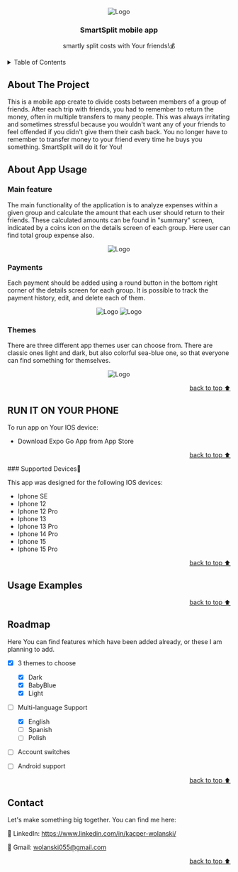 
<!-- PROJECT SHIELDS -->

<!-- PROJECT LOGO -->
<br />
<div align="center" id='readme-top'>
<div>
    <img src="https://github.com/kacperwolanski/smartsplit/assets/101999487/61482132-da85-4d9f-a527-71ce68cd4531" alt="Logo" >
  </div>

  <h3 align="center">SmartSplit mobile app</h3>

  <p align="center">
   smartly split costs with Your friends!💰
  </p>
</div>



<!-- TABLE OF CONTENTS -->
<details>
  <summary>Table of Contents</summary>
  <ol>
    <li>
      <a href="#about-the-project">About The Project</a>
    </li>
    <li>
      <a href="#getting-started">Getting Started</a>
      <ul>
        <li><a href="#installation">Installation📱</a></li>
      </ul>
    </li>
    <li><a href="#usage">Usage</a></li>
    <li><a href="#contact">Contact</a></li>
  </ol>
</details>



<!-- ABOUT THE PROJECT -->
## About The Project
This is a mobile app create to divide costs between members of a group of friends. After each trip with friends, you had to remember to return the money, often in multiple transfers to many people. This was always irritating and sometimes stressful because you wouldn't want any of your friends to feel offended if you didn't give them their cash back. You no longer have to remember to transfer money to your friend every time he buys you something. SmartSplit will do it for You! 



<!-- ABOUT APP USAGE-->
## About App Usage

### Main feature
The main functionality of the application is to analyze expenses within a given group and calculate the amount that each user should return to their friends. These calculated amounts can be found in "summary" screen, indicated by a coins icon on the details screen of each group. Here user can find total group expense also.

<div align="center">
    <img src="https://github.com/kacperwolanski/smartsplit/assets/101999487/3b2b66c4-4c25-43fe-87e9-8af16421a1a5" alt="Logo" />
  </div>

### Payments

Each payment should be added using a round button in the bottom right corner of the details screen for each group. It is possible to track the payment history, edit, and delete each of them.

<div align="center">
   <img src="https://github.com/kacperwolanski/smartsplit/assets/101999487/0bc8b1d4-37a0-4535-978d-123ca48098c3" alt="Logo" />
      <img src="https://github.com/kacperwolanski/smartsplit/assets/101999487/3a73052b-7dba-4240-b1e5-6a0a6b2a6664" alt="Logo" />
  </div>

### Themes
There are three different app themes user can choose from. There are classic ones light and dark, but also colorful sea-blue one, so that everyone can find something for themselves. 
<div align="center">
     <img src="https://github.com/kacperwolanski/smartsplit/assets/101999487/7c054187-3bd7-43b3-8205-e26a537f64e6" alt="Logo" />
  </div>






<p align="right"><a href="#readme-top">back to top ⬆</a></p>


<!--RUN IT ON YOUR MOBILE-->
## RUN IT ON YOUR PHONE
To run app on Your IOS device:
* Download Expo Go App from App Store


<p align="right"><a href="#readme-top">back to top ⬆</a></p>
### Supported Devices📱 

This app was designed for the following IOS devices:
* Iphone SE
* Iphone 12
* Iphone 12 Pro
* Iphone 13
* Iphone 13 Pro
* Iphone 14 Pro
* Iphone 15
* Iphone 15 Pro

<p align="right"><a href="#readme-top">back to top ⬆</a></p>






<!-- USAGE EXAMPLES -->
## Usage Examples
<p align="right"><a href="#readme-top">back to top ⬆</a></p>



<!-- ROADMAP -->
## Roadmap

Here You can find features which have been added already, or these I am planning to add.

- [x] 3 themes to choose 
    - [x] Dark
    - [x] BabyBlue
    - [x] Light
    
- [ ] Multi-language Support
    - [x] English
    - [ ] Spanish
    - [ ] Polish
    
- [ ] Account switches

- [ ] Android support

<p align="right"><a href="#readme-top">back to top ⬆</a></p>


<!-- CONTACT -->
## Contact

Let's make something big together. You can find me here:

👥 LinkedIn: https://www.linkedin.com/in/kacper-wolanski/

📩 Gmail: wolanski055@gmail.com

<p align="right"><a href="#readme-top">back to top ⬆</a></p>






